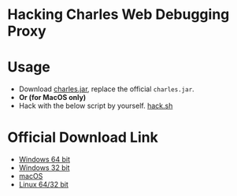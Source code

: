 # Hacking Charles Web Debugging Proxy

# Usage

- Download [charles.jar](charles.jar), replace the official `charles.jar`.
- **Or (for MacOS only)**
- Hack with the below script by yourself. [hack.sh](hack.sh)

# Official Download Link

- [Windows 64 bit](https://www.charlesproxy.com/assets/release/4.1.3/charles-proxy-4.1.3-win64.msi)
- [Windows 32 bit](https://www.charlesproxy.com/assets/release/4.1.3/charles-proxy-4.1.3-win32.msi)
- [macOS](https://www.charlesproxy.com/assets/release/4.1.3/charles-proxy-4.1.3.dmg)
- [Linux 64/32 bit](https://www.charlesproxy.com/assets/release/4.1.3/charles-proxy-4.1.3.tar.gz)

